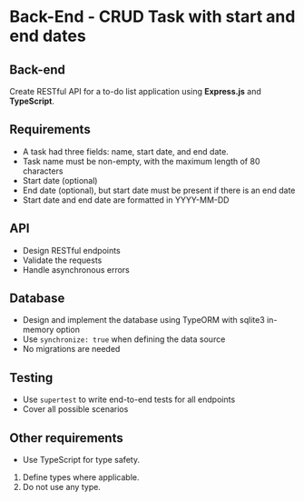 # Back-End - CRUD Task with start and end dates

## Back-end

Create RESTful API for a to-do list application using **Express.js** and **TypeScript**.

## Requirements

- A task had three fields: name, start date, and end date.
- Task name must be non-empty, with the maximum length of 80 characters
- Start date (optional)
- End date (optional), but start date must be present if there is an end date
- Start date and end date are formatted in YYYY-MM-DD

## API

- Design RESTful endpoints
- Validate the requests
- Handle asynchronous errors

## Database

- Design and implement the database using TypeORM with sqlite3 in-
  memory option
- Use `synchronize: true` when defining the data source
- No migrations are needed

## Testing

- Use `supertest` to write end-to-end tests for all endpoints
- Cover all possible scenarios

## Other requirements

- Use TypeScript for type safety.

1. Define types where applicable.
2. Do not use any type.
